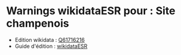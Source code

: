 Warnings wikidataESR pour : Site champenois
================

- Edition wikidata : [Q61716216](https://www.wikidata.org/wiki/Q61716216)
- Guide d'édition : [wikidataESR](https://github.com/cpesr/wikidataESR/)

